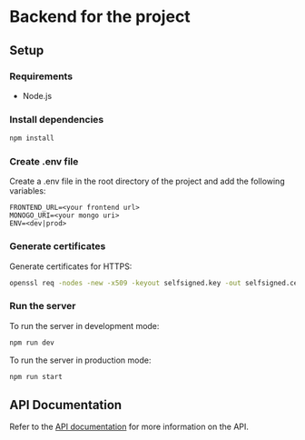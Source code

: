 # Backend for the project

## Setup
### Requirements
- Node.js

### Install dependencies

```bash
npm install
```

### Create .env file
Create a .env file in the root directory of the project and add the following variables:
```
FRONTEND_URL=<your frontend url>
MONOGO_URI=<your mongo uri>
ENV=<dev|prod>
```

### Generate certificates
Generate certificates for HTTPS:
```bash
openssl req -nodes -new -x509 -keyout selfsigned.key -out selfsigned.cert
```

### Run the server
To run the server in development mode:
```bash
npm run dev
```

To run the server in production mode:
```bash
npm run start
```

## API Documentation
Refer to the [API documentation](dreimert.github.io/gamification/api) for more information on the API.
